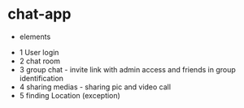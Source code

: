 # chat-app

+ elements
 - 1 User login
 - 2 chat room
 - 3 group chat - invite link with admin access and friends in group identification
 - 4 sharing medias - sharing pic and video call 
 - 5 finding Location (exception)


